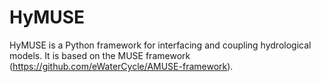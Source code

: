 # HyMUSE
HyMUSE is a Python framework for interfacing and coupling hydrological models. It is based on the MUSE framework (https://github.com/eWaterCycle/AMUSE-framework).
